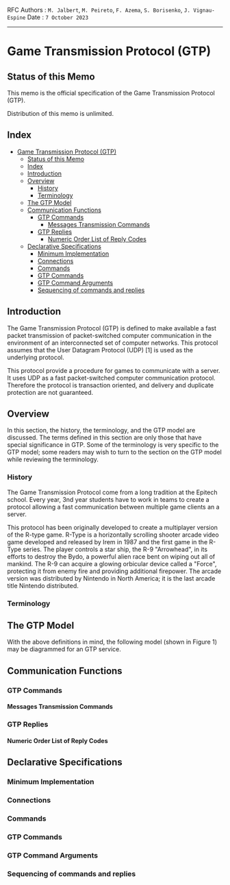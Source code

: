 RFC
Authors : ``M. Jalbert``, ``M. Peireto``, ``F. Azema``, ``S. Borisenko``, ``J. Vignau-Espine``
Date : ``7 October 2023``

---

# Game Transmission Protocol (GTP)

## Status of this Memo

This memo is the official specification of the Game Transmission Protocol (GTP).

Distribution of this memo is unlimited.

## Index

- [Game Transmission Protocol (GTP)](#game-transmission-protocol-gtp)
  - [Status of this Memo](#status-of-this-memo)
  - [Index](#index)
  - [Introduction](#introduction)
  - [Overview](#overview)
    - [History](#history)
    - [Terminology](#terminology)
  - [The GTP Model](#the-gtp-model)
  - [Communication Functions](#communication-functions)
    - [GTP Commands](#gtp-commands)
      - [Messages Transmission Commands](#messages-transmission-commands)
    - [GTP Replies](#gtp-replies)
      - [Numeric Order List of Reply Codes](#numeric-order-list-of-reply-codes)
  - [Declarative Specifications](#declarative-specifications)
    - [Minimum Implementation](#minimum-implementation)
    - [Connections](#connections)
    - [Commands](#commands)
    - [GTP Commands](#gtp-commands-1)
    - [GTP Command Arguments](#gtp-command-arguments)
    - [Sequencing of commands and replies](#sequencing-of-commands-and-replies)

## Introduction

The Game Transmission Protocol (GTP) is defined to make available a
fast packet transmission of packet-switched computer communication in the
environment of an interconnected set of computer networks. This
protocol assumes that the User Datagram Protocol (UDP) [1] is used as the
underlying protocol.

This protocol provide a procedure for games to communicate with a server.
It uses UDP as a fast packet-switched computer communication protocol.
Therefore the protocol is transaction oriented, and delivery and duplicate
protection are not guaranteed.

## Overview

In this section, the history, the terminology, and the GTP model are discussed.
The terms defined in this section are only those that have special
significance in GTP. Some of the terminology is very specific to the GTP model;
some readers may wish to turn to the section on the GTP model while reviewing
the terminology.

### History

The Game Transmission Protocol come from a long tradition at the Epitech school.
Every year, 3nd year students have to work in teams to create a protocol
allowing a fast communication between multiple game clients an a server.

This protocol has been originally developed to create a multiplayer version of
the R-type game.
R-Type is a horizontally scrolling shooter arcade video game developed and
released by Irem in 1987 and the first game in the R-Type series.
The player controls a star ship, the R-9 "Arrowhead", in its efforts to destroy
the Bydo, a powerful alien race bent on wiping out all of mankind.
The R-9 can acquire a glowing orbicular device called a "Force", protecting it
from enemy fire and providing additional firepower.
The arcade version was distributed by Nintendo in North America; it is the last
arcade title Nintendo distributed.

### Terminology

## The GTP Model

With the above definitions in mind, the following model (shown in Figure 1)
may be diagrammed for an GTP service.

## Communication Functions

### GTP Commands

#### Messages Transmission Commands

### GTP Replies

#### Numeric Order List of Reply Codes

## Declarative Specifications

### Minimum Implementation

### Connections

### Commands

### GTP Commands

### GTP Command Arguments

### Sequencing of commands and replies
